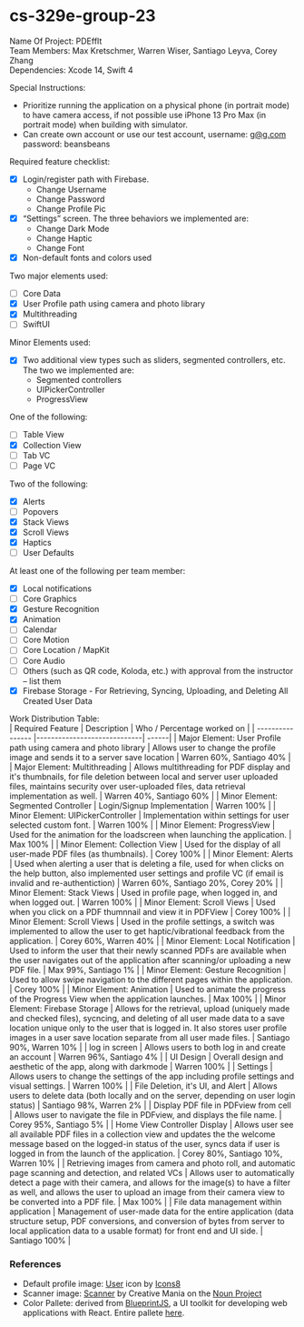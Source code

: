 # cs-329e-group-23

Name Of Project: PDEffIt  
Team Members: Max Kretschmer, Warren Wiser, Santiago Leyva, Corey Zhang  
Dependencies: Xcode 14, Swift 4  

Special Instructions:
- Prioritize running the application on a physical phone (in portrait mode) to have camera access, if not possible use iPhone 13 Pro Max (in portrait mode) when building with simulator.
- Can create own account or use our test account, username: g@g.com password: beansbeans

Required feature checklist:
- [x] Login/register path with Firebase.  
  - Change Username
  - Change Password
  - Change Profile Pic
- [x] “Settings” screen. The three behaviors we implemented are:  
  - Change Dark Mode
  - Change Haptic
  - Change Font
- [x] Non-default fonts and colors used  

Two major elements used:
- [ ] Core Data
- [x] User Profile path using camera and photo library
- [x] Multithreading
- [ ] SwiftUI  

Minor Elements used:
- [x] Two additional view types such as sliders, segmented controllers, etc. The two we
implemented are: 
  - Segmented controllers
  - UIPickerController
  - ProgressView

One of the following:
- [ ] Table View
- [x] Collection View
- [ ] Tab VC
- [ ] Page VC

Two of the following:
- [x] Alerts
- [ ] Popovers
- [x] Stack Views
- [x] Scroll Views
- [x] Haptics
- [ ] User Defaults

At least one of the following per team member:
- [x] Local notifications
- [ ] Core Graphics
- [x] Gesture Recognition
- [x] Animation
- [ ] Calendar
- [ ] Core Motion
- [ ] Core Location / MapKit
- [ ] Core Audio
- [ ] Others (such as QR code, Koloda, etc.) with approval from the instructor – list them
- [x] Firebase Storage - For Retrieving, Syncing, Uploading, and Deleting All Created User Data

Work Distribution Table:  
| Required Feature | Description                 | Who / Percentage worked on  |
| ---------------- |-----------------------------| ------|
| Major Element: User Profile path using camera and photo library  | Allows user to change the profile image and sends it to a server save location | Warren 60%, Santiago 40% |
| Major Element: Multithreading  | Allows multithreading for PDF display and it's thumbnails, for file deletion between local and server user uploaded files, maintains security over user-uploaded files, data retrieval implementation as well. | Warren 40%, Santiago 60% |
| Minor Element: Segmented Controller  | Login/Signup Implementation | Warren 100% |
| Minor Element: UIPickerController | Implementation within settings for user selected custom font. | Warren 100% |
| Minor Element: ProgressView | Used for the animation for the loadscreen when launching the application. | Max 100% |
| Minor Element: Collection View | Used for the display of all user-made PDF files (as thumbnails). | Corey 100% |
| Minor Element: Alerts | Used when alerting a user that is deleting a file, used for when clicks on the help button, also implemented user settings and profile VC (if email is invalid and re-authentiction)  | Warren 60%, Santiago 20%, Corey 20% |
| Minor Element: Stack Views | Used in profile page, when logged in, and when logged out. | Warren 100% |
| Minor Element: Scroll Views | Used when you click on a PDF thumnnail and view it in PDFView | Corey 100% |
| Minor Element: Scroll Views | Used in the profile settings, a switch was implemented to allow the user to get haptic/vibrational feedback from the application. | Corey 60%, Warren 40% |
| Minor Element: Local Notification | Used to inform the user that their newly scanned PDFs are available when the user navigates out of the application after scanning/or uploading a new PDF file. | Max 99%, Santiago 1% |
| Minor Element: Gesture Recognition | Used to allow swipe navigation to the different pages within the application. | Corey 100% |
| Minor Element: Animation | Used to animate the progress of the Progress View when the application launches. | Max 100% |
| Minor Element: Firebase Storage     | Allows for the retrieval, upload (uniquely made and checked files), sycncing, and deleting of all user made data to a save location unique only to the user that is logged in. It also stores user profile images in a user save location separate from all user made files.  | Santiago 90%, Warren 10% |
| log in screen     | Allows users to both log in and create an account | Warren 96%, Santiago 4% |
| UI Design     | Overall design and aesthetic of the app, along with darkmode      | Warren 100% |
| Settings | Allows users to change the settings of the app including profile settings and visual settings.      | Warren 100% |
| File Deletion, it's UI, and Alert     | Allows users to delete data (both locally and on the server, depending on user login status) | Santiago 98%, Warren 2% |
| Display PDF file in PDFview from cell     | Allows user to navigate the file in PDFview, and displays the file name. | Corey 95%, Santiago 5% |
| Home View Controller Display     | Allows user see all available PDF files in a collection view and updates the the welcome message based on the logged-in status of the user, syncs data if user is logged in from the launch of the application. | Corey 80%, Santiago 10%, Warren 10% |
| Retrieving images from camera and photo roll, and automatic page scanning and detection, and related VCs | Allows user to automatically detect a page with their camera, and allows for the image(s) to have a filter as well, and allows the user to upload an image from their camera view to be converted into a PDF file.      | Max 100% |
| File data management within application | Management of user-made data for the entire application (data structure setup, PDF conversions, and conversion of bytes from server to local application data to a usable format) for front end and UI side.     | Santiago 100% |



### References
- Default profile image: <a target="_blank" href="https://icons8.com/icon/23264/user">User</a> icon by <a target="_blank" href="https://icons8.com">Icons8</a>
- Scanner image: [Scanner](https://thenounproject.com/icon/scanner-1036158/) by Creative Mania on the [Noun Project](https://thenounproject.com/)
- Color Pallete: derived from [BlueprintJS](https://blueprintjs.com/docs/#blueprint), a UI toolkit for developing web applications with React. Entire pallete [here](https://github.com/palantir/blueprint/blob/develop/packages/colors/src/_colors.scss).
